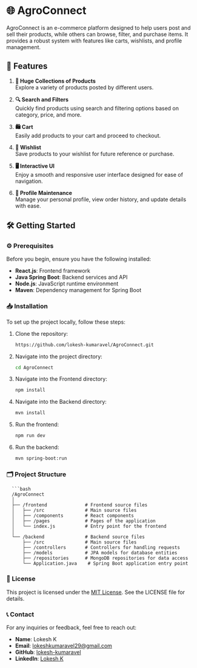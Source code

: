 # 🌐 AgroConnect 

AgroConnect is an e-commerce platform designed to help users post and sell their products, while others can browse, filter, and purchase items. It provides a robust system with features like carts, wishlists, and profile management.

## 🚀 Features

1. **🛒 Huge Collections of Products**  
   Explore a variety of products posted by different users.

2. **🔍 Search and Filters**  
   Quickly find products using search and filtering options based on category, price, and more.

3. **🛍️ Cart**  
   Easily add products to your cart and proceed to checkout.

4. **💖 Wishlist**  
   Save products to your wishlist for future reference or purchase.

5. **🖥️ Interactive UI**  
   Enjoy a smooth and responsive user interface designed for ease of navigation.

6. **👤 Profile Maintenance**  
   Manage your personal profile, view order history, and update details with ease.

## 🛠️ Getting Started

### ⚙️ Prerequisites

Before you begin, ensure you have the following installed:

- **React.js**: Frontend framework
- **Java Spring Boot**: Backend services and API
- **Node.js**: JavaScript runtime environment
- **Maven**: Dependency management for Spring Boot

### 📥 Installation

To set up the project locally, follow these steps:

1. Clone the repository:
   ```bash
   https://github.com/lokesh-kumaravel/AgroConnect.git

2. Navigate into the project directory:
   ```bash
   cd AgroConnect

3. Navigate into the Frontend directory:
   ```bash
   npm install

4. Navigate into the Backend directory:
   ```bash
   mvn install

5. Run the frontend:
   ```bash
   npm run dev

6. Run the backend:
   ```bash
   mvn spring-boot:run

### 🗂️ Project Structure
      ```bash
      /AgroConnect
      │
      ├── /frontend              # Frontend source files
      │   ├── /src               # Main source files
      │   ├── /components        # React components
      │   ├── /pages             # Pages of the application
      │   └── index.js           # Entry point for the frontend
      │
      └── /backend               # Backend source files
          ├── /src               # Main source files
          ├── /controllers       # Controllers for handling requests
          ├── /models            # JPA models for database entities
          ├── /repositories      # MongoDB repositories for data access
          └── Application.java    # Spring Boot application entry point

### 📜 License
This project is licensed under the [MIT License](./LICENSE). See the LICENSE file for details.

### 📞 Contact

For any inquiries or feedback, feel free to reach out:

- **Name**: Lokesh K
- **Email**: [lokeshkumaravel29@gmail.com](mailto:lokeshkumaravel29@gmail.com)
- **GitHub**: [lokesh-kumaravel](https://github.com/lokesh-kumaravel)
- **LinkedIn**: [Lokesh K](https://www.linkedin.com/in/lokesh-k-5b7513276)


<!-- # React + Vite

This template provides a minimal setup to get React working in Vite with HMR and some ESLint rules.

Currently, two official plugins are available:

- [@vitejs/plugin-react](https://github.com/vitejs/vite-plugin-react/blob/main/packages/plugin-react/README.md) uses [Babel](https://babeljs.io/) for Fast Refresh
- [@vitejs/plugin-react-swc](https://github.com/vitejs/vite-plugin-react-swc) uses [SWC](https://swc.rs/) for Fast Refresh -->
